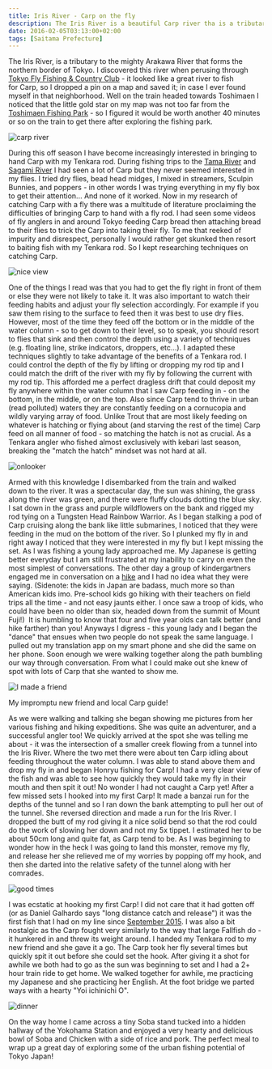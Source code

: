 ```yaml
---
title: Iris River - Carp on the fly
description: The Iris River is a beautiful Carp river tha is a tributary of the mighty Arakawa in the northern suburbs of Tokyo...
date: 2016-02-05T03:13:00+02:00
tags: [Saitama Prefecture]
---
```

<div class="text-lg mt-2">
<p class="mb-2">The Iris River, is a tributary to the mighty Arakawa River that forms the northern border of Tokyo. I discovered this river when perusing through <a href="https://tokyoflyfishing.com/" target="_blank" rel="noopener noreferrer" class="text-red-500 hover:bg-red-500 hover:text-white">Tokyo Fly Fishing &amp; Country Club</a> - it looked like a great river to fish for Carp, so I dropped a pin on a map and saved it; in case I ever found myself in that neighborhood. Well on the train headed towards Toshimaen I noticed that the little gold star on my map was not too far from the <a href="https://www.fallfishtenkara.com/toshimaen-fishing-park/" target="_blank" rel="noopener noreferrer" class="text-red-500 hover:bg-red-500 hover:text-white">Toshimaen Fishing Park</a> - so I figured it would be worth another 40 minutes or so on the train to get there after exploring the fishing park.</p>

<img class="w-8/12 rounded-lg shadow-lg mx-auto" src="https://res.cloudinary.com/mountaintopcoding-127956/image/upload/v1650978730/Fallfish%20Tenkara/Iris%20River/iris_river-saitama-suburbs-tokyo-japan-tenkara-carp_hrpkpv.jpg" alt="carp river" />

<p class="mt-2 mb-2">During this off season I have become increasingly interested in bringing to hand Carp with my Tenkara rod. During fishing trips to the <a href="https://www.fallfishtenkara.com/tama-river-bass-fishing/" target="_blank" rel="noopener noreferrer" class="text-red-500 hover:bg-red-500 hover:text-white">Tama River</a> and <a href="https://www.fallfishtenkara.com/sagamigawa/" target="_blank" rel="noopener noreferrer" class="text-red-500 hover:bg-red-500 hover:text-white">Sagami River</a> I had seen a lot of Carp but they never seemed interested in my flies. I tried dry flies, bead head midges, I mixed in streamers, Sculpin Bunnies, and poppers - in other words I was trying everything in my fly box to get their attention... And none of it worked. Now in my research of catching Carp with a fly there was a multitude of literature proclaiming the difficulties of bringing Carp to hand with a fly rod. I had seen some videos of fly anglers in and around Tokyo feeding Carp bread then attaching bread to their flies to trick the Carp into taking their fly. To me that reeked of impurity and disrespect, personally I would rather get skunked then resort to baiting fish with my Tenkara rod. So I kept researching techniques on catching Carp.</p>

<img class="w-8/12 rounded-lg shadow-lg mx-auto" src="https://res.cloudinary.com/mountaintopcoding-127956/image/upload/v1650978731/Fallfish%20Tenkara/Iris%20River/iris_river-saitama-suburbs-tokyo-japan-tenkara-carp-view_pz2eba.jpg" alt="nice view" />

<p class="mt-2 mb-2">One of the things I read was that you had to get the fly right in front of them or else they were not likely to take it. It was also important to watch their feeding habits and adjust your fly selection accordingly. For example if you saw them rising to the surface to feed then it was best to use dry flies. However, most of the time they feed off the bottom or in the middle of the water column - so to get down to their level, so to speak, you should resort to flies that sink and then control the depth using a variety of techniques (e.g. floating line, strike indicators, droppers, etc...). I adapted these techniques slightly to take advantage of the benefits of a Tenkara rod. I could control the depth of the fly by lifting or dropping my rod tip and I could match the drift of the river with my fly by following the current with my rod tip. This afforded me a perfect dragless drift that could deposit my fly anywhere within the water column that I saw Carp feeding in - on the bottom, in the middle, or on the top. Also since Carp tend to thrive in urban (read polluted) waters they are constantly feeding on a cornucopia and wildly varying array of food. Unlike Trout that are most likely feeding on whatever is hatching or flying about (and starving the rest of the time) Carp feed on all manner of food - so matching the hatch is not as crucial. As a Tenkara angler who fished almost exclusively with kebari last season, breaking the "match the hatch" mindset was not hard at all.</p>

<img class="w-8/12 rounded-lg shadow-lg mx-auto" src="https://res.cloudinary.com/mountaintopcoding-127956/image/upload/v1650978729/Fallfish%20Tenkara/Iris%20River/iris_river-saitama-suburbs-tokyo-japan-tenkara-carp-bridge_bn8zwj.jpg" alt="onlooker" />

<p class="mt-2 mb-2">Armed with this knowledge I disembarked from the train and walked down to the river. It was a spectacular day, the sun was shining, the grass along the river was green, and there were fluffy clouds dotting the blue sky. I sat down in the grass and purple wildflowers on the bank and rigged my rod tying on a Tungsten Head Rainbow Warrior. As I began stalking a pod of Carp cruising along the bank like little submarines, I noticed that they were feeding in the mud on the bottom of the river. So I plunked my fly in and right away I noticed that they were interested in my fly but I kept missing the set. As I was fishing a young lady approached me. My Japanese is getting better everyday but I am still frustrated at my inability to carry on even the most simplest of conversations. The other day a group of kindergartners engaged me in conversation on a <a href="https://www.fallfishtenkara.com/kamakura-alps/" target="_blank" rel="noopener noreferrer" class="text-red-500 hover:bg-red-500 hover:text-white">hike</a> and I had no idea what they were saying. (Sidenote: the kids in Japan are badass, much more so than American kids imo. Pre-school kids go hiking with their teachers on field trips all the time - and not easy jaunts either. I once saw a troop of kids, who could have been no older than six, headed down from the summit of Mount Fuji!)  It is humbling to know that four and five year olds can talk better (and hike farther) than you! Anyways I digress - this young lady and I began the "dance" that ensues when two people do not speak the same language. I pulled out my translation app on my smart phone and she did the same on her phone. Soon enough we were walking together along the path bumbling our way through conversation. From what I could make out she knew of spot with lots of Carp that she wanted to show me.</p>


<img class="w-8/12 rounded-lg shadow-lg mx-auto" src="https://res.cloudinary.com/mountaintopcoding-127956/image/upload/v1650978726/Fallfish%20Tenkara/Iris%20River/iris_river-saitama-suburbs-tokyo-japan-tenkara-carp-friend_gvtti6.jpg" alt="I made a friend" />
<p class="mt-2 mb-2">My impromptu new friend and local Carp guide!</p>

<p class="mt-2 mb-2">As we were walking and talking she began showing me pictures from her various fishing and hiking expeditions. She was quite an adventurer, and a successful angler too! We quickly arrived at the spot she was telling me about - it was the intersection of a smaller creek flowing from a tunnel into the Iris River. Where the two met there were about ten Carp idling about feeding throughout the water column. I was able to stand above them and drop my fly in and began Honryu fishing for Carp! I had a very clear view of the fish and was able to see how quickly they would take my fly in their mouth and then spit it out! No wonder I had not caught a Carp yet! After a few missed sets I hooked into my first Carp! It made a banzai run for the depths of the tunnel and so I ran down the bank attempting to pull her out of the tunnel. She reversed direction and made a run for the Iris River. I dropped the butt of my rod giving it a nice solid bend so that the rod could do the work of slowing her down and not my 5x tippet. I estimated her to be about 50cm long and quite fat, as Carp tend to be. As I was beginning to wonder how in the heck I was going to land this monster, remove my fly, and release her she relieved me of my worries by popping off my hook, and then she darted into the relative safety of the tunnel along with her comrades.</p>

<img class="w-8/12 rounded-lg shadow-lg mx-auto" src="https://res.cloudinary.com/mountaintopcoding-127956/image/upload/v1650978730/Fallfish%20Tenkara/Iris%20River/iris_river-saitama-suburbs-tokyo-japan-tenkara-carp-first_timer_oynvem.jpg" alt="good times" />

<p class="mt-2 mb-2">I was ecstatic at hooking my first Carp! I did not care that it had gotten off (or as Daniel Galhardo says "long distance catch and release") it was the first fish that I had on my line since <a href="https://www.fallfishtenkara.com/bear-creek/" target="_blank" rel="noopener noreferrer" class="text-red-500 hover:bg-red-500 hover:text-white">September 2015</a>. I was also a bit nostalgic as the Carp fought very similarly to the way that large Fallfish do - it hunkered in and threw its weight around. I handed my Tenkara rod to my new friend and she gave it a go. The Carp took her fly several times but quickly spit it out before she could set the hook. After giving it a shot for awhile we both had to go as the sun was beginning to set and I had a 2+ hour train ride to get home. We walked together for awhile, me practicing my Japanese and she practicing her English. At the foot bridge we parted ways with a hearty "Yoi ichinichi O".</p>

<img class="w-8/12 rounded-lg shadow-lg mx-auto" src="https://res.cloudinary.com/mountaintopcoding-127956/image/upload/v1650979028/Fallfish%20Tenkara/Iris%20River/iris_river-saitama-suburbs-tokyo-japan-tenkara-carp-dinner_ozd10p.jpg" alt="dinner" />

<p class="mt-2 mb-2">On the way home I came across a tiny Soba stand tucked into a hidden hallway of the Yokohama Station and enjoyed a very hearty and delicious bowl of Soba and Chicken with a side of rice and pork. The perfect meal to wrap up a great day of exploring some of the urban fishing potential of Tokyo Japan!</p>
</div>